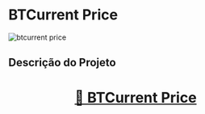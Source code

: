  # BTCurrent Price 

<img  src="https://user-images.githubusercontent.com/85262397/167220482-a2200fa0-9d90-4dd4-a524-0e38517cd30a.png" alt="btcurrent price" style="margin: auto;"/>

## Descrição do Projeto

<h1 align="center">
    <a href="">🔗 BTCurrent Price</a>
</h1>
<p align="center"></p>
